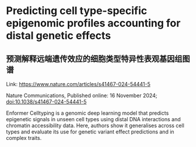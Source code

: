 # Predicting cell type-specific epigenomic profiles accounting for distal genetic effects

## 预测解释远端遗传效应的细胞类型特异性表观基因组图谱

Link: https://www.nature.com/articles/s41467-024-54441-5

<p>Nature Communications, Published online: 16 November 2024; <a href="https://www.nature.com/articles/s41467-024-54441-5">doi:10.1038/s41467-024-54441-5</a></p>Enformer Celltyping is a genomic deep learning model that predicts epigenetic signals in unseen cell types using distal DNA interactions and chromatin accessibility data. Here, authors show it generalises across cell types and evaluate its use for genetic variant effect predictions and in complex traits.

